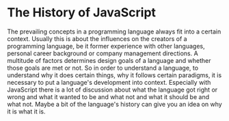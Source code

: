 # The History of JavaScript

The prevailing concepts in a programming language always fit into a certain context. Usually this is about the influences on the creators of a programming language, be it former experience with other languages, personal career background or company management directions. A multitude of factors determines design goals of a language and whether those goals are met or not. So in order to understand a language, to understand why it does certain things, why it follows certain paradigms, it is necessary to put a language's development into context. Especially with JavaScript there is a lot of discussion about what the language got right or wrong and what it wanted to be and what not and what it should be and what not. Maybe a bit of the language's history can give you an idea on why it is what it is.
